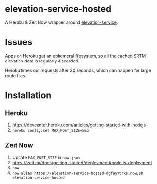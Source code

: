 # elevation-service-hosted

A Heroku & Zeit Now wrapper around [elevation-service](https://github.com/perliedman/elevation-service).

# Issues

Apps on Heroku get an [ephemeral filesystem](https://devcenter.heroku.com/articles/dynos#ephemeral-filesystem), so all the cached SRTM elevation data is regularly discarded.

Heroku times out requests after 30 seconds, which can happen for large route files

# Installation

## Heroku

1. https://devcenter.heroku.com/articles/getting-started-with-nodejs
1. `heroku config:set MAX_POST_SIZE=5mb`

## Zeit Now

1. Update `MAX_POST_SIZE` in `now.json`
2. https://zeit.co/docs/getting-started/deployment#node.js-deployment
  1. `now`
  2. `now alias https://elevation-service-hosted-dgfayvtrxs.now.sh elevation-service-hosted`
